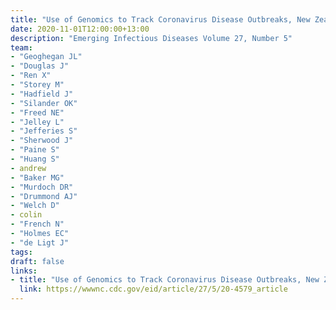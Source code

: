 ```yaml
---
title: "Use of Genomics to Track Coronavirus Disease Outbreaks, New Zealand"
date: 2020-11-01T12:00:00+13:00
description: "Emerging Infectious Diseases Volume 27, Number 5"
team:
- "Geoghegan JL"
- "Douglas J"
- "Ren X"
- "Storey M"
- "Hadfield J"
- "Silander OK"
- "Freed NE"
- "Jelley L"
- "Jefferies S"
- "Sherwood J"
- "Paine S"
- "Huang S"
- andrew
- "Baker MG"
- "Murdoch DR"
- "Drummond AJ"
- "Welch D"
- colin
- "French N"
- "Holmes EC"
- "de Ligt J"
tags:
draft: false
links:
- title: "Use of Genomics to Track Coronavirus Disease Outbreaks, New Zealand"
  link: https://wwwnc.cdc.gov/eid/article/27/5/20-4579_article
---
```

